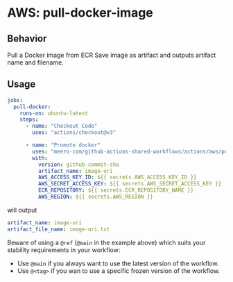# AWS: pull-docker-image

## Behavior

Pull a Docker image from ECR
Save image as artifact and outputs artifact name and filename.

## Usage

```yaml
jobs:
  pull-docker:
    runs-on: ubuntu-latest
    steps:
      - name: "Checkout Code"
        uses: "actions/checkout@v3"

      - name: "Promote docker"
        uses: "meero-com/github-actions-shared-workflows/actions/aws/pull-docker-image@main"
        with:
          version: github-commit-sha
          artifact_name: image-uri
          AWS_ACCESS_KEY_ID: ${{ secrets.AWS_ACCESS_KEY_ID }}
          AWS_SECRET_ACCESS_KEY: ${{ secrets.AWS_SECRET_ACCESS_KEY }}
          ECR_REPOSITORY: ${{ secrets.ECR_REPOSITORY_NAME }}
          AWS_REGION: ${{ secrets.AWS_REGION }}
```

will output
```yaml
artifact_name: image-uri
artifact_file_name: image-uri.txt
```

Beware of using a `@ref` (`@main` in the example above) which suits your stability requirements in your workflow:

* Use `@main` if you always want to use the latest version of the workflow.
* Use `@<tag>` if you wan to use a specific frozen version of the workflow.
